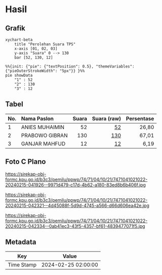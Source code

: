# Hasil

## Grafik

```mermaid
xychart-beta
    title "Perolehan Suara TPS"
    x-axis [01, 02, 03]
    y-axis "Suara" 0 --> 130
    bar [52, 130, 12]
```

```mermaid
%%{init: {"pie": {"textPosition": 0.5}, "themeVariables": {"pieOuterStrokeWidth": "5px"}} }%%
pie showData
    "1" : 52
    "2" : 130
    "3" : 12
```

## Tabel

| No. | Nama Paslon    | Suara | Suara (raw) | Persentase |
|:--- |:-------------- | -----:| -----------:| ----------:|
| 1   | ANIES MUHAIMIN | 52    | [52][p-1]   | 26,80      |
| 2   | PRABOWO GIBRAN | 130   | [130][p-2]  | 67,01      |
| 3   | GANJAR MAHFUD  | 12    | [12][p-3]   | 6,19       |


[p-1]: https://github.com/gigit-pemilu/pemilu-2024-74-sulawesi-tenggara/blob/main/pilpres/hitung-suara/sub/74-sulawesi-tenggara/sub/71-kota-kendari/sub/04-poasia/sub/1021-wundumbatu/sub/022-tps/sub/paslon-1.txt
[p-2]: https://github.com/gigit-pemilu/pemilu-2024-74-sulawesi-tenggara/blob/main/pilpres/hitung-suara/sub/74-sulawesi-tenggara/sub/71-kota-kendari/sub/04-poasia/sub/1021-wundumbatu/sub/022-tps/sub/paslon-2.txt
[p-3]: https://github.com/gigit-pemilu/pemilu-2024-74-sulawesi-tenggara/blob/main/pilpres/hitung-suara/sub/74-sulawesi-tenggara/sub/71-kota-kendari/sub/04-poasia/sub/1021-wundumbatu/sub/022-tps/sub/paslon-3.txt

## Foto C Plano

https://sirekap-obj-formc.kpu.go.id/b3c3/pemilu/ppwp/74/71/04/10/21/7471041021022-20240215-041926--9971d479-c17d-4b62-a180-83ed8b6b406f.jpg

https://sirekap-obj-formc.kpu.go.id/b3c3/pemilu/ppwp/74/71/04/10/21/7471041021022-20240215-042321--4d45088f-5d9d-4745-a566-d66d606ea42e.jpg

https://sirekap-obj-formc.kpu.go.id/b3c3/pemilu/ppwp/74/71/04/10/21/7471041021022-20240215-042334--0ab41ec3-43f5-4357-bf61-4839477071f5.jpg


## Metadata

| Key        | Value               |
| ---------- | ------------------- |
| Time Stamp | 2024-02-25 02:00:00 |




